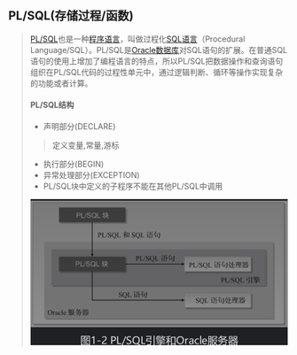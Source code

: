 ## PL/SQL(存储过程/函数)

> [PL/SQL](https://baike.baidu.com/item/PL%2FSQL/8564979)也是一种[程序语言](https://baike.baidu.com/item/程序语言/10696489)，叫做过程化[SQL语言](https://baike.baidu.com/item/SQL语言/4801972)（Procedural Language/SQL）。PL/SQL是[Oracle数据库](https://baike.baidu.com/item/Oracle数据库/3710800)对SQL语句的扩展。在普通SQL语句的使用上增加了编程语言的特点，所以PL/SQL把数据操作和查询语句组织在PL/SQL代码的过程性单元中，通过逻辑判断、循环等操作实现复杂的功能或者计算。
>
> #### **PL/SQL结构**
>
> - 声明部分(DECLARE)
>
> > 定义变量,常量,游标
>
> - 执行部分(BEGIN)
> - 异常处理部分(EXCEPTION)
> - PL/SQL块中定义的子程序不能在其他PL/SQL中调用
>
> ![image-20211128221626813](image-20211128221626813.png) 
>
> 

